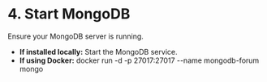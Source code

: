 # 4. Start MongoDB

Ensure your MongoDB server is running.

* **If installed locally:** Start the MongoDB service.
* **If using Docker:** docker run -d -p 27017:27017 --name mongodb-forum mongo
